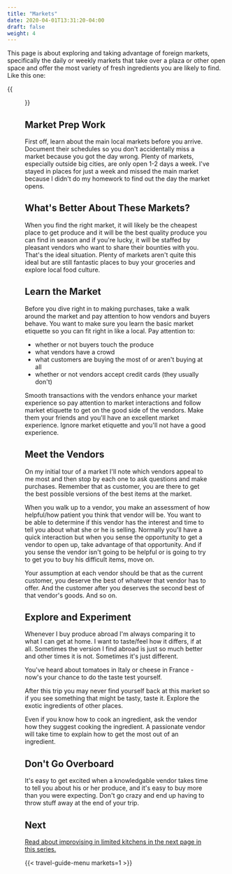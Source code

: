 ```yaml
---
title: "Markets"
date: 2020-04-01T13:31:20-04:00
draft: false
weight: 4
---
```


This page is about exploring and taking advantage of foreign markets, specifically the daily or weekly markets that take over a plaza or other open space and offer the most variety of fresh ingredients you are likely to find. Like this one:

{{<figure src="/img/travel/guide/markets/milan-fish-market-1480.jpg" link="/img/travel/guide/markets/milan-fish-market-1480.jpg" alt="Fish vendor in Milan">}}


## Market Prep Work

First off, learn about the main local markets before you arrive. Document their schedules so you don't accidentally miss a market because you got the day wrong. Plenty of markets, especially outside big cities, are only open 1-2 days a week. I've stayed in places for just a week and missed the main market because I didn't do my homework to find out the day the market opens.

## What's Better About These Markets?

When you find the right market, it will likely be the cheapest place to get produce and it will be the best quality produce you can find in season and if you're lucky, it will be staffed by pleasant vendors who want to share their bounties with you. That's the ideal situation. Plenty of markets aren't quite this ideal but are still fantastic places to buy your groceries and explore local food culture.

## Learn the Market

Before you dive right in to making purchases, take a walk around the market and pay attention to how vendors and buyers behave. You want to make sure you learn the basic market etiquette so you can fit right in like a local. Pay attention to:

+ whether or not buyers touch the produce
+ what vendors have a crowd
+ what customers are buying the most of or aren't buying at all
+ whether or not vendors accept credit cards (they usually don't)

Smooth transactions with the vendors enhance your market experience so pay attention to market interactions and follow market etiquette to get on the good side of the vendors. Make them your friends and you'll have an excellent market experience. Ignore market etiquette and you'll not have a good experience.


## Meet the Vendors

On my initial tour of a market I'll note which vendors appeal to me most and then stop by each one to ask questions and make purchases. Remember that as customer, you are there to get the best possible versions of the best items at the market.

When you walk up to a vendor, you make an assessment of how helpful/how patient you think that vendor will be. You want to be able to determine if this vendor has the interest and time to tell you about what she or he is selling. Normally you'll have a quick interaction but when you sense the opportunity to get a vendor to open up, take advantage of that opportunity. And if you sense the vendor isn't going to be helpful or is going to try to get you to buy his difficult items, move on. 

Your assumption at each vendor should be that as the current customer, you deserve the best of whatever that vendor has to offer. And the customer after you deserves the second best of that vendor's goods. And so on. 

## Explore and Experiment

Whenever I buy produce abroad I'm always comparing it to what I can get at home. I want to taste/feel how it differs, if at all. Sometimes the version I find abroad is just so much better and other times it is not. Sometimes it's just different.

You've heard about tomatoes in Italy or cheese in France - now's your chance to do the taste test yourself.

After this trip you may never find yourself back at this market so if you see something that might be tasty, taste it. Explore the exotic ingredients of other places.

Even if you know how to cook an ingredient, ask the vendor how they suggest cooking the ingredient. A passionate vendor will take time to explain how to get the most out of an ingredient.

## Don't Go Overboard

It's easy to get excited when a knowledgable vendor takes time to tell you about his or her produce, and it's easy to buy more than you were expecting. Don't go crazy and end up having to throw stuff away at the end of your trip.



## Next

[Read about improvising in limited kitchens in the next page in this series.](../improvising)

{{< travel-guide-menu markets=1 >}}